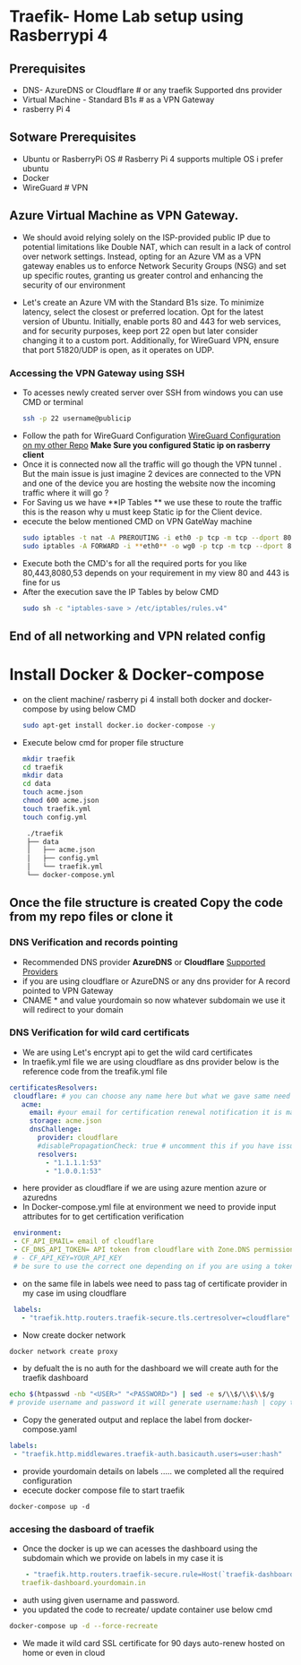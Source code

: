 # Traefik- Home Lab setup using Rasberrypi 4


## Prerequisites

- DNS- AzureDNS or Cloudflare # or any traefik Supported dns provider
- Virtual Machine - Standard B1s # as a VPN Gateway
- rasberry Pi 4

## Sotware Prerequisites
- Ubuntu or RasberryPi OS # Rasberry Pi 4 supports multiple OS i prefer ubuntu
- Docker
- WireGuard # VPN 


## Azure Virtual Machine as VPN Gateway.

  - We should avoid relying solely on the ISP-provided public IP due to potential limitations like Double NAT, which can result in a lack of control over network settings. Instead, opting for an Azure VM as a VPN gateway enables us to enforce Network Security Groups (NSG) and set up specific routes, granting us greater control and enhancing the security of our environment

  - Let's create an Azure VM with the Standard B1s size. To minimize latency, select the closest or preferred location. Opt for the latest version of Ubuntu. Initially, enable ports 80 and 443 for web services, and for security purposes, keep port 22 open but later consider changing it to a custom port. Additionally, for WireGuard VPN, ensure that port 51820/UDP is open, as it operates on UDP.

  ### Accessing the VPN Gateway using SSH
  - To acesses newly created server over SSH from windows you can use CMD or terminal 
     ``` bash
    ssh -p 22 username@publicip 
    ```
  - Follow the path for WireGuard Configuration [WireGuard Configuration on my other Repo](https://github.com/chaitanyayeleti/WireGuard) **Make Sure you configured Static ip on rasberry client**
  - Once it is connected now all the traffic will go though the VPN tunnel . But the  main issue is just imagine 2 devices are connected to the VPN and one of the device you are hosting the website now the incoming traffic where it will go ?
  - For Saving us we have **IP Tables ** we use these to route the traffic this is the reason why u must keep Static ip for the Client device.
  - ececute the below mentioned CMD on VPN GateWay machine
    ``` bash
    sudo iptables -t nat -A PREROUTING -i eth0 -p tcp -m tcp --dport 80 -j DNAT --to-destination 172.16.0.12:80 # you can use same port or port fowrding . eth0 and wg0 are the interface you are telling to forward the packet
    sudo iptables -A FORWARD -i **eth0** -o wg0 -p tcp -m tcp --dport 80 -j ACCEPT  # understand properly the highleted once for port forwarding happens
    ```
- Execute both the CMD's for all the required ports for you like 80,443,8080,53 depends on your requirement in my view 80 and 443 is fine for us
- After the execution save the IP Tables by below CMD
  ``` bash
  sudo sh -c "iptables-save > /etc/iptables/rules.v4"
  ```
## End of all networking and VPN related config 

# Install Docker & Docker-compose  
 - on the client machine/ rasberry pi 4 install both docker and docker-compose by using below CMD
   ``` bash
   sudo apt-get install docker.io docker-compose -y
   ```
 - Execute below cmd for proper file structure
   ``` bash
   mkdir traefik
   cd traefik
   mkdir data
   cd data
   touch acme.json
   chmod 600 acme.json
   touch traefik.yml
   touch config.yml
   ```

   ``` bash 
    ./traefik
    ├── data
    │   ├── acme.json
    │   ├── config.yml
    │   └── traefik.yml
    └── docker-compose.yml
   ```


## Once the file structure is created Copy the code from my repo files or clone it 

### DNS Verification and records pointing
 - Recommended DNS provider **AzureDNS** or **Cloudflare** [Supported Providers](https://go-acme.github.io/lego/dns/azuredns/)
 - if you are using cloudflare or AzureDNS or any dns provider for A record pointed to VPN Gateway
 - CNAME * and value yourdomain so now whatever subdomain we use it will redirect to your domain

 ### DNS Verification for wild card certificats 
 - We are using Let's encrypt api to get the wild card certificates
 - In traefik.yml file we are using cloudflare as dns provider below is the reference code from the treafik.yml file
 ``` yaml
 certificatesResolvers:
  cloudflare: # you can choose any name here but what we gave same need to provide input in docker-ccompose.yaml file
    acme:
      email: #your email for certification renewal notification it is mandatory
      storage: acme.json
      dnsChallenge:
        provider: cloudflare
        #disablePropagationCheck: true # uncomment this if you have issues pulling certificates through cloudflare, By setting this flag to true disables the need to wait for the propagation of the TXT record to all authoritative name servers.
        resolvers:
          - "1.1.1.1:53"
          - "1.0.0.1:53"
  ```
 - here provider as cloudflare if we are using azure mention azure or azuredns
 - In Docker-compose.yml file at environment we need to provide input attributes for to get certification verification

 ``` yaml
  environment:
  - CF_API_EMAIL= email of cloudflare 
  - CF_DNS_API_TOKEN= API token from cloudflare with Zone.DNS permission
  # - CF_API_KEY=YOUR_API_KEY
  # be sure to use the correct one depending on if you are using a token or key
 ```
 - on the same file in labels wee need to pass tag of certificate provider in my case im using cloudflare 
 ``` yaml 
  labels:
    - "traefik.http.routers.traefik-secure.tls.certresolver=cloudflare"
 ```
 - Now create docker network 
 ``` bash 
 docker network create proxy
 ```
 - by defualt the is no auth for the dashboard we will create auth for the traefik dashboard
 ``` bash 
 echo $(htpasswd -nb "<USER>" "<PASSWORD>") | sed -e s/\\$/\\$\\$/g
 # provide username and password it will generate username:hash | copy this
 ```
 - Copy the generated output and replace the label from docker-compose.yaml
 ``` yaml
 labels:
  - "traefik.http.middlewares.traefik-auth.basicauth.users=user:hash"
 ```
 - provide yourdomain details on labels ..... we completed all the required configuration 
 - ececute docker compose file to start traefik
 ```
 docker-compose up -d
 ```
### accesing the dasboard of traefik 
 - Once the docker is up we can acesses the dashboard using the subdomain which we provide on labels in my case it is  
 ``` yaml
     - "traefik.http.routers.traefik-secure.rule=Host(`traefik-dashboard.yourdomain.in`)"
    traefik-dashboard.yourdomain.in
 ```
 - auth using given username and password.
 - you updated the code to recreate/ update container use below cmd 

 ``` bash 
 docker-compose up -d --force-recreate
 ```

 - We made it wild card SSL certificate for 90 days auto-renew hosted on home or even in cloud 







